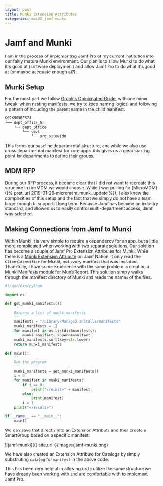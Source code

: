 ```yaml
---
layout: post
title: Munki Extension Attributes
categories: macOS jamf munki
---
```


# Jamf and Munki

I am in the process of implementing Jamf Pro at my current institution into our fairly mature Munki environment. Our plan is to allow Munki to do what it's good at (software deployment) and allow Jamf Pro to do what it's good at (or maybe adequate enough at?).

## Munki Setup

For the most part we follow [Groob's Opinionated Guide](https://groob.io/posts/manifest-guide/), with one minor tweak: when nesting manifests, we try to keep naming logical and following a pattern of including the parent name in the child manifest.

```txt
C02K503BFS7J
└── dept_office_hr
    └── dept_office
        └── dept
            └── org_sitewide
```

This forms our baseline departmental structure, and while we also use cross departmental manifest for core apps, this gives us a great starting point for departments to define their groups.

## MDM RFP

During our RFP process, it became clear that I did not want to recreate this structure in the MDM we would choose. While I was pulling for [MicroMDM]({% post_url 2019-01-29-micromdm_munki_update %}), I also knew the complexities of this setup and the fact that we simply do not have a team large enough to support it long term. Because Jamf has become an industry standard, and allowed us to easily control multi-department access, Jamf was selected.

## Making Connections from Jamf to Munki

Within Munki it is very simple to require a dependency for an app, but a little more complicated when working with two separate solutions. Our solution has become a couple of Jamf Pro Extension Attributes for Munki. While there is a [Munki Extension Attribute](https://www.jamf.com/jamf-nation/third-party-products/files/900/check-munki-manifest-on-client) on Jamf Nation, it only read the `ClientIdentifier` for Munki, not every manifest that was included. Thankfully, I have some experience with the same problem in creating a [Munki Manifests module](https://github.com/joncrain/manifests) for [MunkiReport](https://github.com/munkireport/munkireport-php). This solution simply walks through the manifest directory of Munki and reads the names of the files.

```py
#!/usr/bin/python

import os

def get_munki_manifests():
    '''
    Returns a list of munki_manifests
    '''
    manifests = "/Library/Managed Installs/manifests"
    munki_manifests = []            
    for manifest in os.listdir(manifests):
        munki_manifests.append(manifest)
    munki_manifests.sort(key=str.lower)
    return munki_manifests

def main():
    '''
    Run the program
    '''
    munki_manifests = get_munki_manifests()
    i = 0
    for manifest in munki_manifests:
        if i == 0:
            print("<result>" + manifest)
        else:
            print(manifest)
        i = 1
    print("</result>")

if __name__ == "__main__":
    main()
```

We can save that directly into an Extension Attribute and then create a SmartGroup based on a specific manifest.

![jamf-munki]({{ site.url }}/images/jamf-munki.png)

We have also created an Extension Attribute for Catalogs by simply substituting `catalog` for `manifest` in the above code.

This has been very helpful in allowing us to utilize the same structure we have already been working with and are comfortable with to implement Jamf Pro.